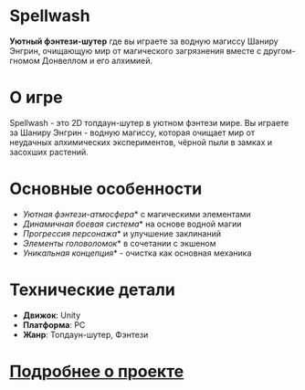 # Spellwash

**Уютный фэнтези-шутер** где вы играете за водную магиссу Шаниру Энгрин, очищающую мир от магического загрязнения вместе с другом-гномом Донвеллом и его алхимией.

# О игре
Spellwash - это 2D топдаун-шутер в уютном фэнтези мире. Вы играете за Шаниру Энгрин - водную магиссу, которая очищает мир от неудачных алхимических экспериментов, чёрной пыли в замках и засохших растений.

# Основные особенности
- *Уютная фэнтези-атмосфера** с магическими элементами
- *Динамичная боевая система** на основе водной магии
- *Прогрессия персонажа** и улучшение заклинаний
- *Элементы головоломок** в сочетании с экшеном
- *Уникальная концепция** - очистка как основная механика

# Технические детали
- **Движок**: Unity
- **Платформа**: PC
- **Жанр**: Топдаун-шутер, Фэнтези

# [Подробнее о проекте](https://github.com/Sparkiboomen/Spellwash/blob/main/GDD.md)
